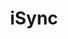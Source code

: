 ---
title: "iSync"
seoTitle: "iSync"
seoDescription: "Omnico had a common challenge: how to integrate SYSPRO into multiple sales channels. Our solution? A Magento B2B and B2C e-commerce website integrated with Stock2Shop. We worked closely with Omnico to create the perfect solution to suit their needs. Read more!"
lead: "Omnico is a major importer of lifestyle, cycle and electronic brands, including GoPro, Canondale, Giro, Stages, Ryder and Red-e."
summary: "Formerly Sage Pastel Partner: This tried and tested accounting software includes direct bank feeds and many useful cloud features to help you boost productivity."
image: "/images/sync.png"
imageAlt: "iSync"
imageTitle: "iSync"
imageWidth: "97"
category: "logistics"
aliases: "/isync/isync/"
weight: 13
---